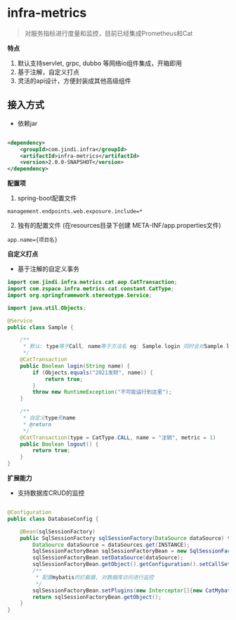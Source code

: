 # infra-metrics

> 对服务指标进行度量和监控，目前已经集成Prometheus和Cat

**特点**

1. 默认支持servlet, grpc, dubbo 等网络io组件集成，开箱即用
2. 基于注解，自定义打点
3. 灵活的api设计，方便封装成其他高级组件

## 接入方式

* 依赖jar

```xml

<dependency>
    <groupId>com.jindi.infra</groupId>
    <artifactId>infra-metrics</artifactId>
    <version>2.0.0-SNAPSHOT</version>
</dependency>
```

**配置项**

1. spring-boot配置文件

```properties
management.endpoints.web.exposure.include=*
```

2. 独有的配置文件 (在resources目录下创建 META-INF/app.properties文件)

```properties
app.name={项目名}
```

**自定义打点**

* 基于注解的自定义事务

```java
import com.jindi.infra.metrics.cat.aop.CatTransaction;
import com.zspace.infra.metrics.cat.constant.CatType;
import org.springframework.stereotype.Service;

import java.util.Objects;

@Service
public class Sample {

    /**
     * 默认: type等于Call, name等于方法名 eg: Sample.login 同时会对Sample.login计数器进行加一操作
     */
    @CatTransaction
    public Boolean login(String name) {
        if (Objects.equals("2021发财", name)) {
            return true;
        }
        throw new RuntimeException("不可能运行到这里");
    }

    /**
     * 自定义type和name
     * @return
     */
    @CatTransaction(type = CatType.CALL, name = "注销", metric = 1)
    public Boolean logout() {
        return true;
    }
}
```

**扩展能力**

* 支持数据库CRUD的监控

```java

@Configuration
public class DatabaseConfig {

    @Bean(sqlSessionFactory)
    public SqlSessionFactory sqlSessionFactory(DataSource dataSource) throws Throwable {
        DataSource dataSource = dataSources.get(INSTANCE);
        SqlSessionFactoryBean sqlSessionFactoryBean = new SqlSessionFactoryBean();
        sqlSessionFactoryBean.setDataSource(dataSource);
        sqlSessionFactoryBean.getObject().getConfiguration().setCallSettersOnNulls(true);
        /**
         * 配置mybatis的拦截器, 对数据库访问进行监控
         */
        sqlSessionFactoryBean.setPlugins(new Interceptor[]{new CatMybatisInterceptor("jdbc:mysql://localhost:3306/prism1")});
        return sqlSessionFactoryBean.getObject();
    }
}

```
